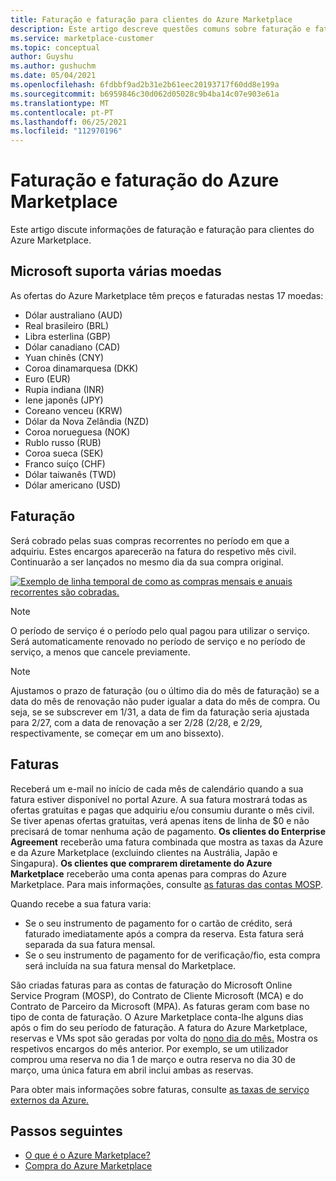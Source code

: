```yaml
---
title: Faturação e faturação para clientes do Azure Marketplace
description: Este artigo descreve questões comuns sobre faturação e faturação para clientes do Azure Marketplace.
ms.service: marketplace-customer
ms.topic: conceptual
author: Guyshu
ms.author: gushuchm
ms.date: 05/04/2021
ms.openlocfilehash: 6fdbbf9ad2b31e2b61eec20193717f60dd8e199a
ms.sourcegitcommit: b6959846c30d062d05028c9b4ba14c07e903e61a
ms.translationtype: MT
ms.contentlocale: pt-PT
ms.lasthandoff: 06/25/2021
ms.locfileid: "112970196"
---
```

# <a name="azure-marketplace-billing-and-invoicing"></a>Faturação e faturação do Azure Marketplace

Este artigo discute informações de faturação e faturação para clientes do Azure Marketplace.

## <a name="microsoft-supports-multiple-currencies"></a>Microsoft suporta várias moedas

As ofertas do Azure Marketplace têm preços e faturadas nestas 17 moedas:

- Dólar australiano (AUD)
- Real brasileiro (BRL)
- Libra esterlina (GBP)
- Dólar canadiano (CAD)
- Yuan chinês (CNY)
- Coroa dinamarquesa (DKK)
- Euro (EUR)
- Rupia indiana (INR)
- Iene japonês (JPY)
- Coreano venceu (KRW)
- Dólar da Nova Zelândia (NZD)
- Coroa norueguesa (NOK)
- Rublo russo (RUB)
- Coroa sueca (SEK)
- Franco suíço (CHF)
- Dólar taiwanês (TWD)
- Dólar americano (USD)

## <a name="billing"></a>Faturação

Será cobrado pelas suas compras recorrentes no período em que a adquiriu. Estes encargos aparecerão na fatura do respetivo mês civil. Continuarão a ser lançados no mesmo dia da sua compra original.

[![Exemplo de linha temporal de como as compras mensais e anuais recorrentes são cobradas.](media/billing/billing-charges-recurring.png)](media/billing/billing-charges-recurring.png#lightbox)

>[!NOTE]
> O período de serviço é o período pelo qual pagou para utilizar o serviço. Será automaticamente renovado no período de serviço e no período de serviço, a menos que cancele previamente.

> [!NOTE]
> Ajustamos o prazo de faturação (ou o último dia do mês de faturação) se a data do mês de renovação não puder igualar a data do mês de compra. Ou seja, se se subscrever em 1/31, a data de fim da faturação seria ajustada para 2/27, com a data de renovação a ser 2/28 (2/28, e 2/29, respectivamente, se começar em um ano bissexto).

## <a name="invoices"></a>Faturas

Receberá um e-mail no início de cada mês de calendário quando a sua fatura estiver disponível no portal Azure. A sua fatura mostrará todas as ofertas gratuitas e pagas que adquiriu e/ou consumiu durante o mês civil. Se tiver apenas ofertas gratuitas, verá apenas itens de linha de $0 e não precisará de tomar nenhuma ação de pagamento. **Os clientes do Enterprise Agreement** receberão uma fatura combinada que mostra as taxas da Azure e da Azure Marketplace (excluindo clientes na Austrália, Japão e Singapura). **Os clientes que comprarem diretamente do Azure Marketplace** receberão uma conta apenas para compras do Azure Marketplace. Para mais informações, consulte [as faturas das contas MOSP](/azure/cost-management-billing/understand/download-azure-invoice#invoices-for-mosp-billing-accounts).

Quando recebe a sua fatura varia:

- Se o seu instrumento de pagamento for o cartão de crédito, será faturado imediatamente após a compra da reserva. Esta fatura será separada da sua fatura mensal.
- Se o seu instrumento de pagamento for de verificação/fio, esta compra será incluída na sua fatura mensal do Marketplace.

São criadas faturas para as contas de faturação do Microsoft Online Service Program (MOSP), do Contrato de Cliente Microsoft (MCA) e do Contrato de Parceiro da Microsoft (MPA). As faturas geram com base no tipo de conta de faturação. O Azure Marketplace conta-lhe alguns dias após o fim do seu período de faturação. A fatura do Azure Marketplace, reservas e VMs spot são geradas por volta do [nono dia do mês.](/azure/cost-management-billing/understand/download-azure-invoice#invoices-for-mosp-billing-accounts) Mostra os respetivos encargos do mês anterior. Por exemplo, se um utilizador comprou uma reserva no dia 1 de março e outra reserva no dia 30 de março, uma única fatura em abril inclui ambas as reservas.

Para obter mais informações sobre faturas, consulte [as taxas de serviço externos da Azure.](/azure/cost-management-billing/understand/understand-azure-marketplace-charges)

## <a name="next-steps"></a>Passos seguintes

- [O que é o Azure Marketplace?](azure-marketplace-overview.md)
- [Compra do Azure Marketplace](azure-purchasing-invoicing.md)
